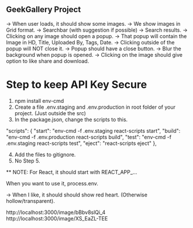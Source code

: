 ## GeekGallery Project

-> When user loads, it should show some images.
-> We show images in Grid format.
-> Searchbar (with suggestion if possible)
-> Search results.
-> Clicking on any image should open a popup.
-> That popup will contain the Image in HD, Title, Uploaded By, Tags, Date.
-> Clicking outside of the popup will NOT close it.
-> Popup should have a close button.
-> Blur the background when popup is opened.
-> Clicking on the image should give option to like share and download.


# Step to keep API Key Secure
1. npm install env-cmd
2. Create a file .env.staging and .env.production in root folder of your project. (Just outside the src)
3. In the package.json, change the scripts to this.

"scripts": {
    "start": "env-cmd -f .env.staging react-scripts start",
    "build": "env-cmd -f .env.production react-scripts build",
    "test":  "env-cmd -f .env.staging react-scripts test",
    "eject": "react-scripts eject"
  },

4. Add the files to gitignore.
5. No Step 5.

** NOTE: For React, it should start with REACT_APP_...

When you want to use it, process.env.<CONSTANT>






-> When I like, it should should show red heart. (Otherwise hollow/transparent).


http://localhost:3000/image/bBbv8slQi_4
http://localhost:3000/image/XS_EaZL-TEE